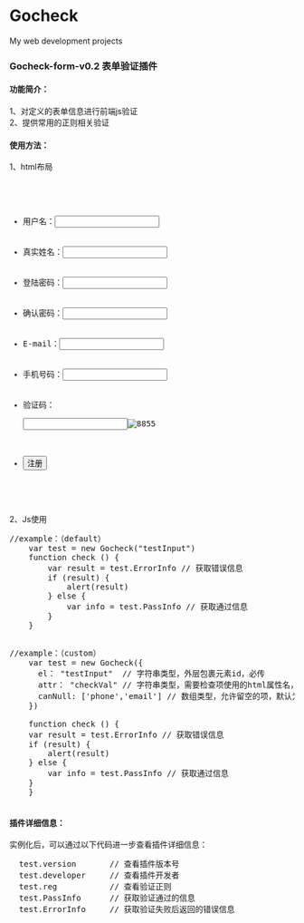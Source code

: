 # Gocheck
My web development projects
<h3>Gocheck-form-v0.2 表单验证插件</h3>
<h4>功能简介：</h4>
  1、对定义的表单信息进行前端js验证<br/>
  2、提供常用的正则相关验证
<h4>使用方法：</h4>
  1、html布局
<pre>
 <ul id="testInput">
	<li><label>用户名：</label><input type="text" inCheck="user" /></li>
	<li><label>真实姓名：</label><input type="text" inCheck="name" /></li>
	<li><label>登陆密码：</label><input type="password" inCheck="password" /></li>
	<li><label>确认密码：</label><input type="password" inCheck="againpw" /></li>
	<li><label>E-mail：</label><input type="text" inCheck="email" /></li>
	<li><label>手机号码：</label><input type="text" inCheck="phone" /></li>
	<li class="vcode"><label>验证码：</label><p><input type="text" inCheck="vercode" /><img src="" alt="8855"></span></p></li>
	<li class="submit"><input type="button" value="注册" onclick="check()" /></li>
 </ul>
</pre>

2、Js使用

 <pre>
//example：（default）
    var test = new Gocheck("testInput")
	function check () {
		var result = test.ErrorInfo // 获取错误信息
		if (result) {
			alert(result)
		} else {
			var info = test.PassInfo // 获取通过信息
		}
	}
 </pre>
 
 <pre>
//example：（custom）
    var test = new Gocheck({
      el： "testInput"  // 字符串类型，外层包裹元素id，必传
      attr： "checkVal" // 字符串类型，需要检查项使用的html属性名，默认为 ‘inCheck’
      canNull: ['phone','email'] // 数组类型，允许留空的项，默认为 ‘null’
    })

    function check () {
	var result = test.ErrorInfo // 获取错误信息
	if (result) {
		alert(result)
	} else {
		var info = test.PassInfo // 获取通过信息
	}
    }
 </pre>
 
<h4>插件详细信息：</h4>
实例化后，可以通过以下代码进一步查看插件详细信息：
<pre>
  test.version       // 查看插件版本号
  test.developer     // 查看插件开发者
  test.reg           // 查看验证正则
  test.PassInfo      // 获取验证通过的信息
  test.ErrorInfo     // 获取验证失败后返回的错误信息
</pre>
 
 
  
